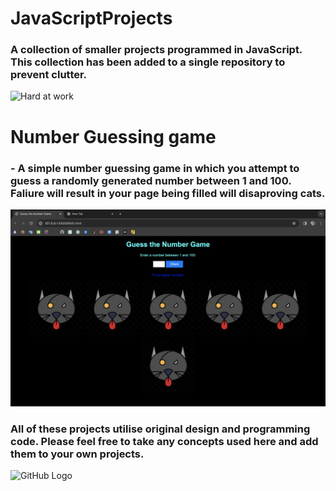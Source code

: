 # JavaScriptProjects
### A collection of smaller projects programmed in JavaScript. This collection has been added to a single repository to prevent clutter.
![Hard at work](https://media.istockphoto.com/id/858935040/photo/black-cat-working-at-the-computer-as-a-developer-online.webp?b=1&s=170667a&w=0&k=20&c=Sf6SQDgkc--GGpkDIIgmSHuqRt18x-FncocMhH2tAeE=)

# Number Guessing game
### - A simple number guessing game in which you attempt to guess a randomly generated number between 1 and 100. Faliure will result in your page being filled will disaproving cats.
![Number guessing Game](https://github.com/PureJD/JavaScriptProjects/blob/main/NGG.jpg?raw=true)


### All of these projects utilise original design and programming code. Please feel free to take any concepts used here and add them to your own projects. 


![GitHub Logo](https://github.com/github.png)
